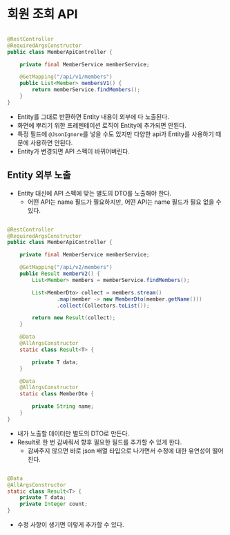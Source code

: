 # 회원 조회 API

```java

@RestController
@RequiredArgsConstructor
public class MemberApiController {

    private final MemberService memberService;

    @GetMapping("/api/v1/members")
    public List<Member> membersV1() {
        return memberService.findMembers();
    }
}
```

- Entity를 그대로 반환하면 Entity 내용이 외부에 다 노출된다.
- 화면에 뿌리기 위한 프레젠테이션 로직이 Entity에 추가되면 안된다.
- 특정 필드에 `@JsonIgnore`를 넣을 수도 있지만 다양한 api가 Entity를 사용하기 때문에 사용하면 안된다.
- Entity가 변경되면 API 스펙이 바뀌어버린다.

## Entity 외부 노출

- Entity 대신에 API 스펙에 맞는 별도의 DTO를 노출해야 한다.
    - 어떤 API는 name 필드가 필요하지만, 어떤 API는 name 필드가 필요 없을 수 있다.

```java

@RestController
@RequiredArgsConstructor
public class MemberApiController {

    private final MemberService memberService;

    @GetMapping("/api/v2/members")
    public Result memberV2() {
        List<Member> members = memberService.findMembers();

        List<MemberDto> collect = members.stream()
                .map(member -> new MemberDto(member.getName()))
                .collect(Collectors.toList());

        return new Result(collect);
    }

    @Data
    @AllArgsConstructor
    static class Result<T> {

        private T data;
    }

    @Data
    @AllArgsConstructor
    static class MemberDto {

        private String name;
    }
}
```

- 내가 노출할 데이터만 별도의 DTO로 만든다.
- Result로 한 번 감싸줘서 향후 필요한 필드를 추가할 수 있게 한다.
    - 감싸주지 않으면 바로 json 배열 타입으로 나가면서 수정에 대한 유연성이 떨어진다.

```java

@Data
@AllArgsConstructor
static class Result<T> {
    private T data;
    private Integer count;
}
```

- 수정 사항이 생기면 이렇게 추가할 수 있다.